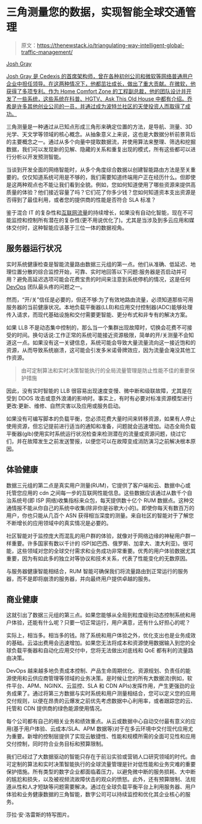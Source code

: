 # 三角测量您的数据，实现智能全球交通管理

> 原文：<https://thenewstack.io/triangulating-way-intelligent-global-traffic-management/>

[](http://www.cedexis.com)

[Josh Gray](http://www.cedexis.com)

[Josh Gray 是 Cedexis 的首席架构师，曾在各种初创公司和微软等网络普通用户企业中担任领导。在这两种情况下，他都茁壮成长，做出了重大贡献。在微软，他获得了多项专利。作为 Home Comfort Zone 的工程副总裁，他的团队设计并开发了一些系统，这些系统在科普、HGTV、Ask This Old House 中都有介绍。乔希是许多其他创业公司的一员，并通过成为波特兰社区的天使投资人而取得了成功。](http://www.cedexis.com)

[](http://www.cedexis.com)[](http://www.cedexis.com)

三角测量是一种通过从已知点形成三角形来确定位置的方法，是导航、测量、3D 光学、天文学等领域的核心概念。从抽象意义上来说，这也是大数据分析前景背后的主要概念之一。通过从多个向量中提取数据流，并使用算法来整理、筛选和挖掘数据，我们可以发现新的见解、隐藏的关系和重复出现的模式，所有这些都可以进行分析以开发预测智能。

当谈到开发全面的网络智能时，从多个角度综合数据以创建智能路由方法是至关重要的。仅仅知道系统可用是不够的，我们需要知道终端用户正在经历什么。但即使是这两种观点也不能让我们看到全貌。例如，您如何知道使用了哪些资源来提供高质量的体验？他们接近容量了吗？它们花了你多少钱？您如何知道资本支出资源是否得到了最佳利用，或者您的提供商的性能是否符合 SLA 标准？

鉴于混合 IT 的复杂性和[互联网流量](https://www.cisco.com/c/en/us/solutions/collateral/service-provider/visual-networking-index-vni/vni-hyperconnectivity-wp.html)的持续增长，如果没有自动化智能，现在不可能监控和控制所有潜在的复杂性(更不用说优化了)。尤其是当涉及到多云应用和媒体交付时，这种智能应该基于三位一体的数据视角。

## 服务器运行状况

实时系统健康检查是智能流量路由数据三元组的第一点。他们从准确、低延迟、地理位置分散的综合监控开始，可靠、实时地回答以下问题:服务器是否启动并可用？避免高延迟选项可能会花费宝贵的时间来注意到系统停机的情况，这是任何 [DevOps](/category/devops/) 团队最头疼的问题之一。

然而，“开/关”信任是必要的，但还不够:为了有效地路由流量，必须知道那些可用服务器的当前健康状况。本地负载平衡器(LLB)和应用交付控制器(ADC)能够处理传入请求，而现代基础设施和交付需要更智能、更分布式和非专有的解决方案。

如果 LLB 不是动态集中控制的，那么当一个集群出现故障时，切换会花费不可接受的时间。换句话说:工作正常的系统可能接近资源极限，简单的开/关测量不会知道这一点。如果没有这一关键信息，系统可能会导致大量流量流向这一接近饱和的资源，从而导致系统崩溃，这可能会引发多米诺骨牌效应，因为流量会淹没其他工作资源。

> 由可定制算法和实时决策智能执行的全局流量管理是防止性能不佳的重要保护措施

因此，没有实时智能的 LLB 很容易出现速度变慢、微中断和级联故障，尤其是在受到 DDOS 攻击或意外浪涌的影响时。事实上，有时有必要对标准资源模型进行更改:更新、维修、自然灾害以及应用或服务启动。

如果没有可编写脚本的负载平衡，您必须花费大量时间来转移资源，如果有人停止使用资源，但忘记提前进行适当的通知和准备，问题就会迅速增加。动态全局负载平衡器(glb)使用实时系统运行状况检查来检测潜在的流量或资源问题，绕过它们，并在故障发生之前发送警报，以便您可以在故障变成消防演习之前解决根本原因。

## 体验健康

数据三元组的第二点是真实用户测量(RUM)，它提供了客户端和云、数据中心或托管您应用的 cdn 之间每一步的互联网性能信息。这些数据应该通过从数千个自治系统号(即 ISP 网络)收集指标来众包，每天提供数十亿个 RUM 数据点。这种交通情报不能从你自己的系统中收集(除非你是谷歌大小的)。即使你每天有数百万的用户，你也只能从几百个 ASN 获得相当深度的测量。来自社区的智能对于了解您不断增长的应用领域中的真实情况是必要的。

社区智能对于监控庞大而混乱的用户群的体验，就像对于网络边缘的神秘用户群一样重要。许多国家有数以千计的 ISP(如巴西、俄罗斯、加拿大、澳大利亚)。很可能，这些领域对您的全球交付需求和业务成功非常重要。优秀的用户体验数据尤其重要，因为有如此多的独立对等协议和技术关系，代表了性能变化的无数原因。

与服务器健康智能相结合，RUM 智能可确保我们将流量路由到正常运行的服务器，而不是即将崩溃的服务器，并向最终用户提供卓越的服务。

## 商业健康

这就引出了数据三元组的第三点。如果您能够从全局到粒度级别动态控制系统和用户体验，还能有什么呢？只要一切正常运行，用户满意，还有什么好担心的呢？

实际上，相当多。相当多的钱。除了系统和用户体验之外，优化支出也是业务成效的基础。云溢出费用会迅速增加。如果您无法将成本和资源使用数据输入到您的全球负载平衡器和自动化应用交付中，您将无法做出对底线和 QoE 都有利的流量路由决策。

DevOps 越来越多地负责成本控制、产品生命周期优化、资源规划、负责任的能源使用和云供应商管理等领域的业务决策。是时候让您的所有大数据流(例如，软件平台、APM、NGINX、云监控、SLA 和 CDN APIs)发挥作用，产生更强劲的业务成果了。通过将第三方数据与实时系统和用户测量相结合，您可以定义您的应用交付规则，以便在昂贵的云爆发之前优先考虑数据中心利用率，或者跟踪您的云、托管和 CDN 提供商的绿色能源使用情况。

每个公司都有自己的相关业务和绩效重点。从云或数据中心自动交付最有意义的应用(基于用户体验、云成本/SLA、APM 数据等)对于在多云环境中交付现代应用尤为重要。新增的控制层提供了实现云敏捷性、性能和规模所需的全面可见性和应用交付控制，同时符合业务目标和预算限制。

我们已经过了大数据驱动的智能只存在于前沿实验或营销人口研究领域的时代。由可定制的算法和实时决策智能执行的全球流量管理是针对低性能和业务灾难的重要保护措施。所有类型的数字企业都面临着压力，以避免微中断的服务损耗、大中断的尴尬和损失，以及被视频流故障伏击的观众的愤怒。此外，还有预算限制、法规遵从性和人才短缺等问题需要解决。通过在全球负载平衡平台上利用服务器、用户体验和业务健康数据的三角智能，数字公司可以持续监控和优化其企业核心的服务。

莎拉·安·洛雷斯的特写图片。

<svg xmlns:xlink="http://www.w3.org/1999/xlink" viewBox="0 0 68 31" version="1.1"><title>Group</title> <desc>Created with Sketch.</desc></svg>